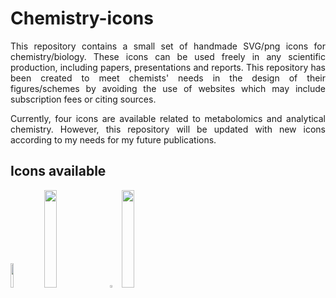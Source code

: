 # Chemistry-icons
<p align="justify">This repository contains a small set of handmade SVG/png icons for chemistry/biology. These icons can be used freely in any scientific production, including papers, presentations and reports. This repository has been created to meet chemists' needs in the design of their figures/schemes by avoiding the use of websites which may include subscription fees or citing sources.</p>

<p align="justify">Currently, four icons are available related to metabolomics and analytical chemistry. However, this repository will be updated with new icons according to my needs for my future publications.</p>

## Icons available
<img src="https://github.com/AxelLebld/Chemistry-icons/assets/154551356/d08c40f5-5f62-4006-9d77-c9dcfc19540c.svg" width=10% height=10%> <img src="https://github.com/AxelLebld/Chemistry-icons/assets/154551356/f8ba92ca-8165-4f78-8d26-8091b4db8824.svg" width=20% height=20%> <img src="https://github.com/AxelLebld/Chemistry-icons/assets/154551356/7c406192-03b7-419a-a1d5-ff83a6f9b0ec.svg" width=3% height=3%> <img src="https://github.com/AxelLebld/Chemistry-icons/assets/154551356/03569a92-8cc4-4ec9-ac64-fdaa8a123015.svg" width=20% height=20%>
